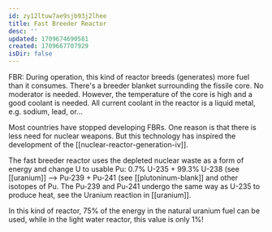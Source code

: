 ```yaml
---
id: zy12ltuw7ae9sjb93j2lhee
title: Fast Breeder Reactor
desc: ''
updated: 1709674690581
created: 1709667707929
isDir: false
---
```

FBR: During operation, this kind of reactor breeds (generates) more fuel than it consumes. There's a breeder blanket surrounding the fissile core. No moderator is needed. However, the temperature of the core is high and a good coolant is needed. All current coolant in the reactor is a liquid metal, e.g. sodium, lead, or...

Most countries have stopped developing FBRs. One reason is that there is less need for nuclear weapons. But this technology has inspired the development of the [[nuclear-reactor-generation-iv]].

The fast breeder reactor uses the depleted nuclear waste as a form of energy and change U to usable Pu: 0.7% U-235 + 99.3% U-238 (see [[uranium]] --\> Pu-239 + Pu-241 (see [[plutoninum-blank]] and other isotopes of Pu. The Pu-239 and Pu-241 undergo the same way as U-235 to produce heat, see the Uranium reaction in [[uranium]].

In this kind of reactor, 75% of the energy in the natural uranium fuel can be used, while in the light water reactor, this value is only 1%!
